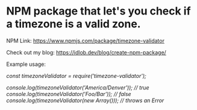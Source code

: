 # NPM package that let's you check if a timezone is a valid zone.
NPM Link: https://www.npmjs.com/package/timezone-validator

Check out my blog: https://idlob.dev/blog/create-npm-package/

Example usage:

_const timezoneValidator = require('timezone-validator');_

_console.log(timezoneValidator('America/Denver')); // true_ <br/>
_console.log(timezoneValidator('Foo/Bar')); // false_ <br/>
_console.log(timezoneValidator(new Array())); // throws an Error_
